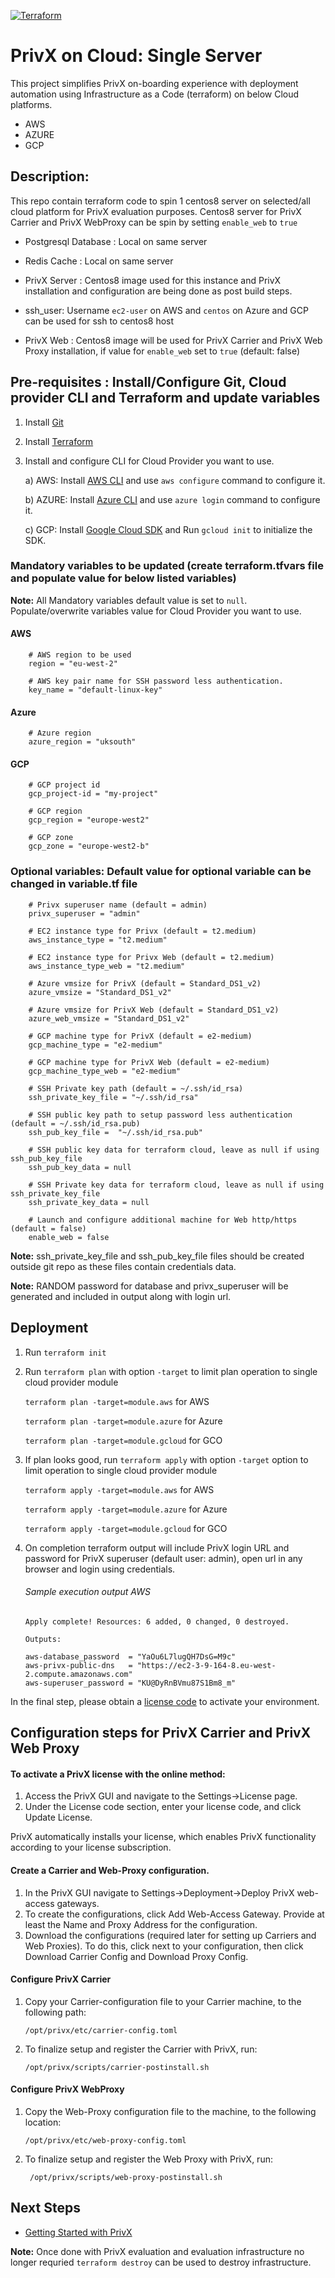 [![Terraform](https://github.com/kushns/privx-on-cloud-single-server/actions/workflows/terraform.yml/badge.svg)](https://github.com/kushns/privx-on-cloud-single-server/actions/workflows/terraform.yml)

# PrivX on Cloud: Single Server 
This project simplifies PrivX on-boarding experience with deployment automation using Infrastructure as a Code (terraform) on below Cloud platforms.
* AWS
* AZURE
* GCP

## Description:
This repo contain terraform code to spin 1 centos8 server on selected/all cloud platform for PrivX evaluation purposes.
Centos8 server for PrivX Carrier and PrivX WebProxy can be spin by setting `enable_web` to `true`

* Postgresql Database : Local on same server

* Redis Cache  : Local on same server

* PrivX Server :  Centos8 image used for this instance and PrivX installation and configuration are being done as post build steps.

* ssh_user: Username `ec2-user` on AWS and `centos` on Azure and GCP can be used for ssh to centos8 host

* PrivX Web : Centos8 image will be used for PrivX Carrier and PrivX Web Proxy installation, if value for `enable_web` set to `true` (default: false)

## Pre-requisites : Install/Configure Git, Cloud provider CLI and Terraform and update variables

1. Install [Git](https://git-scm.com/downloads)
1. Install [Terraform](https://www.terraform.io/)
1. Install and configure CLI for Cloud Provider you want to use.
   
    a) AWS: Install [AWS CLI](https://aws.amazon.com/cli/) and use `aws configure` command to configure it.
    
    b) AZURE: Install [Azure CLI](https://docs.microsoft.com/en-us/cli/azure/install-azure-cli?view=azure-cli-latest) and use `azure login` command to configure it.
    
    c) GCP: Install [Google Cloud SDK](https://cloud.google.com/sdk/docs/install) and Run `gcloud init` to initialize the SDK.


### Mandatory variables to be updated (create terraform.tfvars file and populate value for below listed variables)
**Note:** All Mandatory variables default value is set to `null`. Populate/overwrite variables value for Cloud Provider you want to use.    
#### AWS
```
    # AWS region to be used
    region = "eu-west-2"
    
    # AWS key pair name for SSH password less authentication.
    key_name = "default-linux-key"
```
#### Azure
```
    # Azure region
    azure_region = "uksouth"
```
#### GCP
```
    # GCP project id
    gcp_project-id = "my-project"  
    
    # GCP region
    gcp_region = "europe-west2"
    
    # GCP zone
    gcp_zone = "europe-west2-b"
```

### Optional variables: Default value for optional variable can be changed in variable.tf file 
```
    # Privx superuser name (default = admin)
    privx_superuser = "admin"
     
    # EC2 instance type for Privx (default = t2.medium) 
    aws_instance_type = "t2.medium"
    
    # EC2 instance type for Privx Web (default = t2.medium) 
    aws_instance_type_web = "t2.medium"
    
    # Azure vmsize for PrivX (default = Standard_DS1_v2)
    azure_vmsize = "Standard_DS1_v2"
    
    # Azure vmsize for PrivX Web (default = Standard_DS1_v2)
    azure_web_vmsize = "Standard_DS1_v2"
        
    # GCP machine type for PrivX (default = e2-medium)
    gcp_machine_type = "e2-medium"
    
    # GCP machine type for PrivX Web (default = e2-medium)
    gcp_machine_type_web = "e2-medium"
    
    # SSH Private key path (default = ~/.ssh/id_rsa)
    ssh_private_key_file = "~/.ssh/id_rsa"
    
    # SSH public key path to setup password less authentication (default = ~/.ssh/id_rsa.pub)
    ssh_pub_key_file =  "~/.ssh/id_rsa.pub"
    
    # SSH public key data for terraform cloud, leave as null if using ssh_pub_key_file
    ssh_pub_key_data = null

    # SSH Private key data for terraform cloud, leave as null if using ssh_private_key_file
    ssh_private_key_data = null
    
    # Launch and configure additional machine for Web http/https (default = false)
    enable_web = false 
```
**Note:** ssh_private_key_file and ssh_pub_key_file files should be created outside git repo as these files contain credentials data.

**Note:** RANDOM password for database and privx_superuser will be generated and included in output along with login url.

## Deployment
1. Run `terraform init`
   

2. Run `terraform plan` with option `-target` to limit plan operation to single cloud provider module

   `terraform plan -target=module.aws` for AWS
   
   `terraform plan -target=module.azure` for Azure
   
   `terraform plan -target=module.gcloud` for GCO
   

3. If plan looks good, run `terraform apply` with option `-target` option to limit operation to single cloud provider module
   
   `terraform apply -target=module.aws` for AWS
   
   `terraform apply -target=module.azure` for Azure
   
   `terraform apply -target=module.gcloud` for GCO


4. On completion terraform output will include PrivX login URL and password for PrivX superuser (default user: admin), open url in any browser and login using credentials.
   
   ###### Sample execution output AWS 
   ```
   Apply complete! Resources: 6 added, 0 changed, 0 destroyed.
   
   Outputs:
   
   aws-database_password  = "YaOu6L7lugQH7DsG=M9c"
   aws-privx-public-dns   = "https://ec2-3-9-164-8.eu-west-2.compute.amazonaws.com"
   aws-superuser_password = "KU@DyRnBVmu87S1Bm8_m"
   ```

In the final step, please obtain a [license code](https://info.ssh.com/privx-free-access-management-software) to activate your environment.

## Configuration steps for PrivX Carrier and PrivX Web Proxy

#### To activate a PrivX license with the online method:
1. Access the PrivX GUI and navigate to the Settings→License page.
2. Under the License code section, enter your license code, and click Update License.

PrivX automatically installs your license, which enables PrivX functionality according to your license subscription.

#### Create a Carrier and Web-Proxy configuration.
1. In the PrivX GUI navigate to Settings→Deployment→Deploy PrivX web-access gateways.
1. To create the configurations, click Add Web-Access Gateway. Provide at least the Name and Proxy Address for the configuration.
1. Download the configurations (required later for setting up Carriers and Web Proxies). To do this, click  next to your configuration, then click Download Carrier Config and Download Proxy Config.

#### Configure PrivX Carrier
1. Copy your Carrier-configuration file to your Carrier machine, to the following path:

   `/opt/privx/etc/carrier-config.toml`
1. To finalize setup and register the Carrier with PrivX, run:

   `/opt/privx/scripts/carrier-postinstall.sh`

#### Configure PrivX WebProxy
1. Copy the Web-Proxy configuration file to the machine, to the following location:

   `/opt/privx/etc/web-proxy-config.toml`
1. To finalize setup and register the Web Proxy with PrivX, run:

   ` /opt/privx/scripts/web-proxy-postinstall.sh`

## Next Steps
* [Getting Started with PrivX](https://privx.docs.ssh.com/docs)


**Note:** Once done with PrivX evaluation and evaluation infrastructure no longer requried `terraform destroy` can be used to destroy infrastructure.
